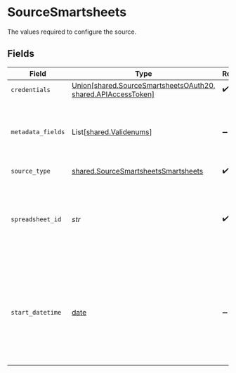 # SourceSmartsheets

The values required to configure the source.


## Fields

| Field                                                                                                                              | Type                                                                                                                               | Required                                                                                                                           | Description                                                                                                                        | Example                                                                                                                            |
| ---------------------------------------------------------------------------------------------------------------------------------- | ---------------------------------------------------------------------------------------------------------------------------------- | ---------------------------------------------------------------------------------------------------------------------------------- | ---------------------------------------------------------------------------------------------------------------------------------- | ---------------------------------------------------------------------------------------------------------------------------------- |
| `credentials`                                                                                                                      | [Union[shared.SourceSmartsheetsOAuth20, shared.APIAccessToken]](../../models/shared/sourcesmartsheetsauthorizationmethod.md)       | :heavy_check_mark:                                                                                                                 | N/A                                                                                                                                |                                                                                                                                    |
| `metadata_fields`                                                                                                                  | List[[shared.Validenums](../../models/shared/validenums.md)]                                                                       | :heavy_minus_sign:                                                                                                                 | A List of available columns which metadata can be pulled from.                                                                     |                                                                                                                                    |
| `source_type`                                                                                                                      | [shared.SourceSmartsheetsSmartsheets](../../models/shared/sourcesmartsheetssmartsheets.md)                                         | :heavy_check_mark:                                                                                                                 | N/A                                                                                                                                |                                                                                                                                    |
| `spreadsheet_id`                                                                                                                   | *str*                                                                                                                              | :heavy_check_mark:                                                                                                                 | The spreadsheet ID. Find it by opening the spreadsheet then navigating to File > Properties                                        |                                                                                                                                    |
| `start_datetime`                                                                                                                   | [date](https://docs.python.org/3/library/datetime.html#date-objects)                                                               | :heavy_minus_sign:                                                                                                                 | Only rows modified after this date/time will be replicated. This should be an ISO 8601 string, for instance: `2000-01-01T13:00:00` | 2000-01-01T13:00:00                                                                                                                |